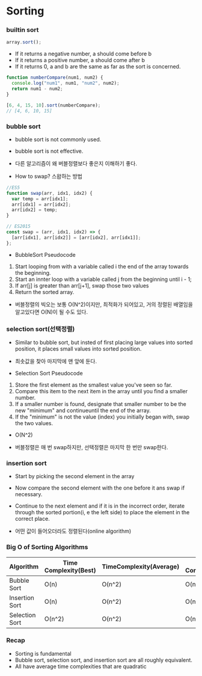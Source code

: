 # Sorting

### builtin sort

```js
array.sort();
```

- If it returns a negative number, a should come before b
- If it returns a positive number, a should come after b
- If it returns 0, a and b are the same as far as the sort is concerned.

```js
function numberCompare(num1, num2) {
  console.log("num1", num1, "num2", num2);
  return num1 - num2;
}

[6, 4, 15, 10].sort(numberCompare);
// [4, 6, 10, 15]
```

### bubble sort

- bubble sort is not commonly used.
- bubble sort is not effective.
- 다른 알고리즘이 왜 버블정렬보다 좋은지 이해하기 좋다.

- How to swap? 스왑하는 방법

```js
//ES5
function swap(arr, idx1, idx2) {
  var temp = arr[idx1];
  arr[idx1] = arr[idx2];
  arr[idx2] = temp;
}

// ES2015
const swap = (arr, idx1, idx2) => {
  [arr[idx1], arr[idx2]] = [arr[idx2], arr[idx1]];
};
```

- BubbleSort Pseudocode

1. Start looping from with a variable called i the end of the array towards the beginning.
2. Start an innter loop with a variable called j from the beginning until i - 1;
3. If arr[j] is greater than arr[j+1], swap those two values
4. Return the sorted array.

- 버블정렬의 빅오는 보통 O(N^2)이지만, 최적화가 되어있고, 거의 정렬된 배열임을 알고있다면 O(N)이 될 수도 있다.

### selection sort(선택정렬)

- Similar to bubble sort, but insted of first placing large values into sorted position, it places small values into sorted position.

- 최솟값을 찾아 마지막에 맨 앞에 둔다.

- Selection Sort Pseudocode

1. Store the first element as the smallest value you've seen so far.
2. Compare this item to the next item in the array until you find a smaller number.
3. If a smaller number is found, designate that smaller number to be the new "minimum" and continueuntil the end of the array.
4. If the "minimum" is not the value (index) you initially began with, swap the two values.

- O(N^2)

* 버블정렬은 매 번 swap하지만, 선택정렬은 마지막 한 번만 swap한다.

### insertion sort

- Start by picking the second element in the array
- Now compare the second element with the one before it ans swap if necessary.
- Continue to the next element and if it is in the incorrect order, iterate through the sorted portion(i, e the left side) to place the element in the correct place.

- 어떤 값이 들어오더라도 정렬된다(online algorithm)

### Big O of Sorting Algorithms

| Algorithm      | Time Complexity(Best) | TimeComplexity(Average) | Time Complexity(Worst) | Space Complexity |
| -------------- | --------------------- | ----------------------- | ---------------------- | ---------------- |
| Bubble Sort    | O(n)                  | O(n^2)                  | O(n^2)                 | O(1)             |
| Insertion Sort | O(n)                  | O(n^2)                  | O(n^2)                 | O(1)             |
| Selection Sort | O(n^2)                | O(n^2)                  | O(n^2)                 | O(1)             |

### Recap

- Sorting is fundamental
- Bubble sort, selection sort, and insertion sort are all roughly equivalent.
- All have average time complexities that are quadratic
